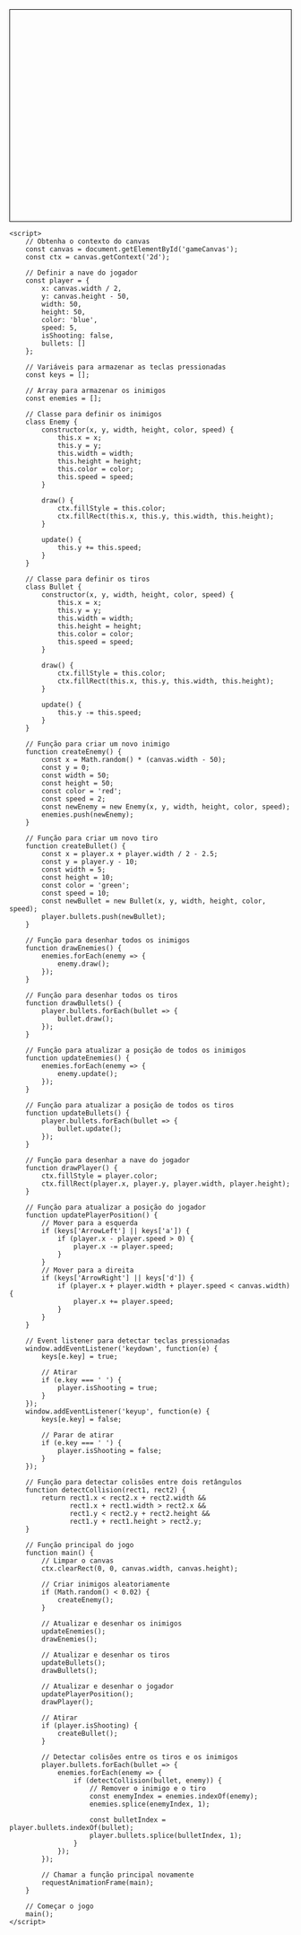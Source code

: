<!DOCTYPE html>
<html lang="en">
<head>
    <meta charset="UTF-8">
    <meta name="viewport" content="width=device-width, initial-scale=1.0">
    <title>Jogo de Tiro</title>
    <style>
        canvas {
            border: 1px solid black;
            display: block;
            margin: 0 auto;
        }
    </style>
</head>
<body>
    <canvas id="gameCanvas" width="800" height="600"></canvas>

    <script>
        // Obtenha o contexto do canvas
        const canvas = document.getElementById('gameCanvas');
        const ctx = canvas.getContext('2d');

        // Definir a nave do jogador
        const player = {
            x: canvas.width / 2,
            y: canvas.height - 50,
            width: 50,
            height: 50,
            color: 'blue',
            speed: 5,
            isShooting: false,
            bullets: []
        };

        // Variáveis para armazenar as teclas pressionadas
        const keys = [];

        // Array para armazenar os inimigos
        const enemies = [];

        // Classe para definir os inimigos
        class Enemy {
            constructor(x, y, width, height, color, speed) {
                this.x = x;
                this.y = y;
                this.width = width;
                this.height = height;
                this.color = color;
                this.speed = speed;
            }

            draw() {
                ctx.fillStyle = this.color;
                ctx.fillRect(this.x, this.y, this.width, this.height);
            }

            update() {
                this.y += this.speed;
            }
        }

        // Classe para definir os tiros
        class Bullet {
            constructor(x, y, width, height, color, speed) {
                this.x = x;
                this.y = y;
                this.width = width;
                this.height = height;
                this.color = color;
                this.speed = speed;
            }

            draw() {
                ctx.fillStyle = this.color;
                ctx.fillRect(this.x, this.y, this.width, this.height);
            }

            update() {
                this.y -= this.speed;
            }
        }

        // Função para criar um novo inimigo
        function createEnemy() {
            const x = Math.random() * (canvas.width - 50);
            const y = 0;
            const width = 50;
            const height = 50;
            const color = 'red';
            const speed = 2;
            const newEnemy = new Enemy(x, y, width, height, color, speed);
            enemies.push(newEnemy);
        }

        // Função para criar um novo tiro
        function createBullet() {
            const x = player.x + player.width / 2 - 2.5;
            const y = player.y - 10;
            const width = 5;
            const height = 10;
            const color = 'green';
            const speed = 10;
            const newBullet = new Bullet(x, y, width, height, color, speed);
            player.bullets.push(newBullet);
        }

        // Função para desenhar todos os inimigos
        function drawEnemies() {
            enemies.forEach(enemy => {
                enemy.draw();
            });
        }

        // Função para desenhar todos os tiros
        function drawBullets() {
            player.bullets.forEach(bullet => {
                bullet.draw();
            });
        }

        // Função para atualizar a posição de todos os inimigos
        function updateEnemies() {
            enemies.forEach(enemy => {
                enemy.update();
            });
        }

        // Função para atualizar a posição de todos os tiros
        function updateBullets() {
            player.bullets.forEach(bullet => {
                bullet.update();
            });
        }

        // Função para desenhar a nave do jogador
        function drawPlayer() {
            ctx.fillStyle = player.color;
            ctx.fillRect(player.x, player.y, player.width, player.height);
        }

        // Função para atualizar a posição do jogador
        function updatePlayerPosition() {
            // Mover para a esquerda
            if (keys['ArrowLeft'] || keys['a']) {
                if (player.x - player.speed > 0) {
                    player.x -= player.speed;
                }
            }
            // Mover para a direita
            if (keys['ArrowRight'] || keys['d']) {
                if (player.x + player.width + player.speed < canvas.width) {
                    player.x += player.speed;
                }
            }
        }

        // Event listener para detectar teclas pressionadas
        window.addEventListener('keydown', function(e) {
            keys[e.key] = true;

            // Atirar
            if (e.key === ' ') {
                player.isShooting = true;
            }
        });
        window.addEventListener('keyup', function(e) {
            keys[e.key] = false;

            // Parar de atirar
            if (e.key === ' ') {
                player.isShooting = false;
            }
        });

        // Função para detectar colisões entre dois retângulos
        function detectCollision(rect1, rect2) {
            return rect1.x < rect2.x + rect2.width &&
                   rect1.x + rect1.width > rect2.x &&
                   rect1.y < rect2.y + rect2.height &&
                   rect1.y + rect1.height > rect2.y;
        }

        // Função principal do jogo
        function main() {
            // Limpar o canvas
            ctx.clearRect(0, 0, canvas.width, canvas.height);

            // Criar inimigos aleatoriamente
            if (Math.random() < 0.02) {
                createEnemy();
            }

            // Atualizar e desenhar os inimigos
            updateEnemies();
            drawEnemies();

            // Atualizar e desenhar os tiros
            updateBullets();
            drawBullets();

            // Atualizar e desenhar o jogador
            updatePlayerPosition();
            drawPlayer();

            // Atirar
            if (player.isShooting) {
                createBullet();
            }

            // Detectar colisões entre os tiros e os inimigos
            player.bullets.forEach(bullet => {
                enemies.forEach(enemy => {
                    if (detectCollision(bullet, enemy)) {
                        // Remover o inimigo e o tiro
                        const enemyIndex = enemies.indexOf(enemy);
                        enemies.splice(enemyIndex, 1);

                        const bulletIndex = player.bullets.indexOf(bullet);
                        player.bullets.splice(bulletIndex, 1);
                    }
                });
            });

            // Chamar a função principal novamente
            requestAnimationFrame(main);
        }

        // Começar o jogo
        main();
    </script>
</body>
</html>
